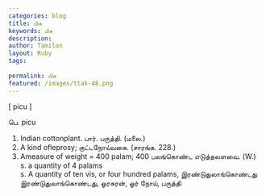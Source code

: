 ```yaml
---
categories: blog
title: பிசு
keywords: பிசு
description: 
author: Tamilan
layout: Ruby
tags: 
 
permalink: பிசு
featured: /images/ttak-48.png
---
```

  
[ picu ]  
  
பெ. picu  
1. Indian cottonplant. பார். பருத்தி. (மலை.)  
2. A kind ofleprosy; குட்டநோய்வகை. (சாரங்க. 228.)  
3. Ameasure of weight = 400 palam; 400 பலங்கொண்ட எடுத்தலளவை. (W.)  
s. a quantity of 4 palams  
s. A quantity of ten vis, or four hundred palams, இரண்டுதுலாங்கொண்டது  
இரண்டுதுலாங்கொண்டது, ஓரசுரன், ஓர் நோய், பருத்தி
